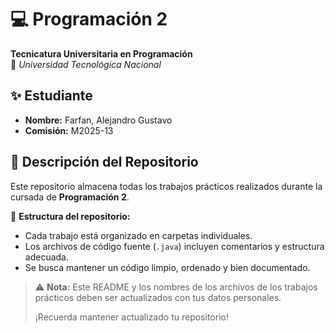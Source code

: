 # 💻 Programación 2 
**Tecnicatura Universitaria en Programación**  
📍 *Universidad Tecnológica Nacional*  

## ✨ Estudiante  
- **Nombre:** Farfan, Alejandro Gustavo 
- **Comisión:** M2025-13 

## 📂 Descripción del Repositorio  
Este repositorio almacena todas los trabajos prácticos realizados durante la cursada de **Programación 2**.  

📌 **Estructura del repositorio:**  
- Cada trabajo está organizado en carpetas individuales.  
- Los archivos de código fuente (`.java`) incluyen comentarios y estructura adecuada.  
- Se busca mantener un código limpio, ordenado y bien documentado.  

> ⚠️ **Nota:** Este README y los nombres de los archivos de los trabajos prácticos deben ser actualizados con tus datos personales.
> 
> ¡Recuerda mantener actualizado tu repositorio!

